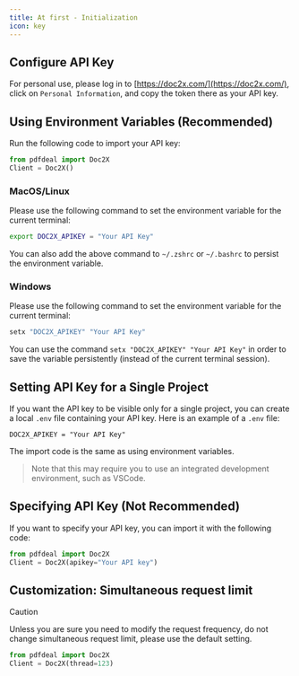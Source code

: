 ```yaml
---
title: At first - Initialization
icon: key
---
```


## Configure API Key

For personal use, please log in to [https://doc2x.com/](https://doc2x.com/), click on `Personal Information`, and copy the token there as your API key.

## Using Environment Variables (Recommended)

Run the following code to import your API key:

```python
from pdfdeal import Doc2X
Client = Doc2X()
```

### MacOS/Linux

Please use the following command to set the environment variable for the current terminal:

```bash
export DOC2X_APIKEY = "Your API Key"
```

You can also add the above command to `~/.zshrc` or `~/.bashrc` to persist the environment variable.

### Windows

Please use the following command to set the environment variable for the current terminal:

```PowerShell
setx "DOC2X_APIKEY" "Your API Key"
```


You can use the command `setx "DOC2X_APIKEY" "Your API Key"` in order to save the variable persistently (instead of the current terminal session).

## Setting API Key for a Single Project

If you want the API key to be visible only for a single project, you can create a local `.env` file containing your API key. Here is an example of a `.env` file:

```
DOC2X_APIKEY = "Your API Key"
```

The import code is the same as using environment variables.

> Note that this may require you to use an integrated development environment, such as VSCode.

## Specifying API Key (Not Recommended)

If you want to specify your API key, you can import it with the following code:

```python
from pdfdeal import Doc2X
Client = Doc2X(apikey="Your API key")
```

## Customization: Simultaneous request limit


> [!caution]
> Unless you are sure you need to modify the request frequency, do not change simultaneous request limit, please use the default setting.

```python
from pdfdeal import Doc2X
Client = Doc2X(thread=123)
```